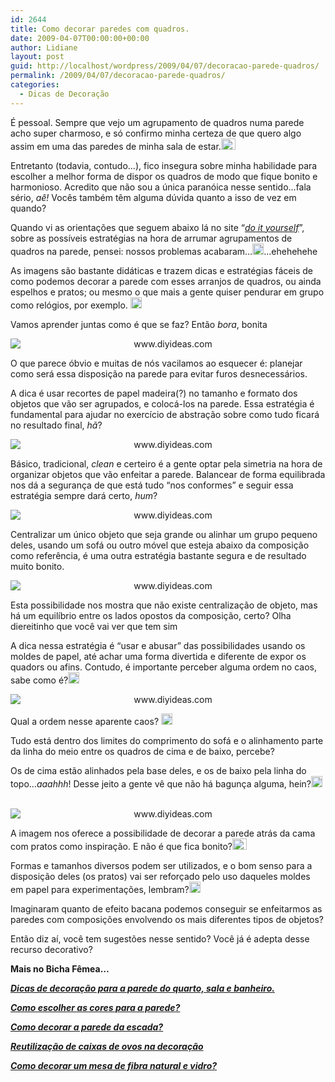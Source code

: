 ```yaml
---
id: 2644
title: Como decorar paredes com quadros.
date: 2009-04-07T00:00:00+00:00
author: Lidiane
layout: post
guid: http://localhost/wordpress/2009/04/07/decoracao-parede-quadros/
permalink: /2009/04/07/decoracao-parede-quadros/
categories:
  - Dicas de Decoração
---
```

É pessoal. Sempre que vejo um agrupamento de quadros numa parede acho super charmoso, e só confirmo minha certeza de que quero algo assim em uma das paredes de minha sala de estar.[<img style="display: inline;" title="clip_image001" src="http://www.trololodemulher.com.br/blog/wp-content/uploads/2009/04/clip-image001-thumb9.gif" alt="clip_image001" width="23" height="18" />](http://www.trololodemulher.com.br/blog/wp-content/uploads/2009/04/clip-image00124.gif)

Entretanto (todavia, contudo…), fico insegura sobre minha habilidade para escolher a melhor forma de dispor os quadros de modo que fique bonito e harmonioso. Acredito que não sou a única paranóica nesse sentido…fala sério, _aê!_ Vocês também têm alguma dúvida quanto a isso de vez em quando?

Quando vi as orientações que seguem abaixo lá no site “_<a href="http://www.diyideas.com/" target="_blank">do it yourself</a>_”,  sobre as possíveis estratégias na hora de arrumar agrupamentos de quadros na parede, pensei: nossos problemas acabaram…[<img style="display: inline;" title="clip_image001[6]" src="http://www.trololodemulher.com.br/blog/wp-content/uploads/2009/04/clip-image0016-thumb5.gif" alt="clip_image001[6]" width="18" height="18" />](http://www.trololodemulher.com.br/blog/wp-content/uploads/2009/04/clip-image00165.gif)…ehehehehe

As imagens são bastante didáticas e trazem dicas e estratégias fáceis de como podemos decorar a parede com esses arranjos de quadros, ou ainda espelhos e pratos; ou mesmo o que mais a gente quiser pendurar em grupo como relógios, por exemplo. [<img style="display: inline;" title="clip_image001[10]" src="http://www.trololodemulher.com.br/blog/wp-content/uploads/2009/04/clip-image00110-thumb1.gif" alt="clip_image001[10]" width="18" height="18" />](http://www.trololodemulher.com.br/blog/wp-content/uploads/2009/04/clip-image001102.gif) 

Vamos aprender juntas como é que se faz? Então _bora_, bonita![<img style="display: inline;" title="clip_image001[8]" src="http://www.trololodemulher.com.br/blog/wp-content/uploads/2009/04/clip-image0018-thumb3.gif" alt="clip_image001[8]" width="18" height="18" />](http://www.trololodemulher.com.br/blog/wp-content/uploads/2009/04/clip-image00183.gif)

<p style="text-align: center;">
  <img class="aligncenter" style="display: block; float: none; margin-left: auto; margin-right: auto;" title="www.diyideas.com" src="http://www.diyideas.com/images/artwork-arranging_1.jpg" alt="www.diyideas.com" />
</p>

O que parece óbvio e muitas de nós vacilamos ao esquecer é: planejar como será essa disposição na parede para evitar furos desnecessários.

A dica é usar recortes de papel madeira(?) no tamanho e formato dos objetos que vão ser agrupados, e colocá-los na parede. Essa estratégia é fundamental para ajudar no exercício de abstração sobre como tudo ficará no resultado final, _hã_?

<p style="text-align: center;">
  <img class="aligncenter" style="display: block; float: none; margin-left: auto; margin-right: auto;" title="www.diyideas.com" src="http://www.diyideas.com/images/artwork-arranging_2.jpg" alt="www.diyideas.com" />
</p>

Básico, tradicional, _clean_ e certeiro é a gente optar pela simetria na hora de organizar objetos que vão enfeitar a parede. Balancear de forma equilibrada nos dá a segurança de que está tudo “nos conformes” e seguir essa estratégia sempre dará certo, _hum_?![<img style="display: inline;" title="clip_image001[12]" src="http://www.trololodemulher.com.br/blog/wp-content/uploads/2009/04/clip-image00112-thumb3.gif" alt="clip_image001[12]" width="18" height="18" />](http://www.trololodemulher.com.br/blog/wp-content/uploads/2009/04/clip-image001124.gif)

<p style="text-align: center;">
  <img class="aligncenter" style="display: block; float: none; margin-left: auto; margin-right: auto;" title="www.diyideas.com" src="http://www.diyideas.com/images/artwork-arranging_3.jpg" alt="www.diyideas.com" />
</p>

Centralizar um único objeto que seja grande ou alinhar um grupo pequeno deles, usando um sofá ou outro móvel que esteja abaixo da composição como referência, é uma outra estratégia bastante segura e de resultado muito bonito.

<p style="text-align: center;">
  <img class="aligncenter" style="display: block; float: none; margin-left: auto; margin-right: auto;" title="www.diyideas.com" src="http://www.diyideas.com/images/artwork-arranging_4.jpg" alt="www.diyideas.com" />
</p>

Esta possibilidade nos mostra que não existe centralização de objeto, mas há um equilíbrio entre os lados opostos da composição, certo? Olha diereitinho que você vai ver que tem sim![<img style="display: inline;" title="clip_image001[14]" src="http://www.trololodemulher.com.br/blog/wp-content/uploads/2009/04/clip-image00114-thumb2.gif" alt="clip_image001[14]" width="23" height="18" />](http://www.trololodemulher.com.br/blog/wp-content/uploads/2009/04/clip-image001142.gif)

A dica nessa estratégia é “usar e abusar” das possibilidades usando os moldes de papel, até achar uma forma divertida e diferente de expor os quadors ou afins. Contudo, é importante perceber alguma ordem no caos, sabe como é?[<img style="display: inline;" title="clip_image001[16]" src="http://www.trololodemulher.com.br/blog/wp-content/uploads/2009/04/clip-image00116-thumb2.gif" alt="clip_image001[16]" width="18" height="18" />](http://www.trololodemulher.com.br/blog/wp-content/uploads/2009/04/clip-image001162.gif)

<p style="text-align: center;">
  <img class="aligncenter" style="display: block; float: none; margin-left: auto; margin-right: auto;" title="www.diyideas.com" src="http://www.diyideas.com/images/artwork-arranging_5.jpg" alt="www.diyideas.com" />
</p>

Qual a ordem nesse aparente caos? [<img style="display: inline;" title="clip_image001[18]" src="http://www.trololodemulher.com.br/blog/wp-content/uploads/2009/04/clip-image00118-thumb2.gif" alt="clip_image001[18]" width="18" height="18" />](http://www.trololodemulher.com.br/blog/wp-content/uploads/2009/04/clip-image001182.gif)

Tudo está dentro dos limites do comprimento do sofá e o alinhamento parte da linha do meio entre os quadros de cima e de baixo, percebe?

Os de cima estão alinhados pela base deles, e os de baixo pela linha do topo…_aaahhh_! Desse jeito a gente vê que não há bagunça alguma, hein?[<img style="display: inline;" title="clip_image001[20]" src="http://www.trololodemulher.com.br/blog/wp-content/uploads/2009/04/clip-image00120-thumb2.gif" alt="clip_image001[20]" width="18" height="18" />](http://www.trololodemulher.com.br/blog/wp-content/uploads/2009/04/clip-image001202.gif)

<p style="text-align: center;">
   <img class="aligncenter" style="display: block; float: none; margin-left: auto; margin-right: auto;" title="www.diyideas.com" src="http://www.diyideas.com/images/artwork-arranging_7.jpg" alt="www.diyideas.com" />
</p>

A imagem nos oferece a possibilidade de decorar a parede atrás da cama com pratos como inspiração. E não é que fica bonito?[<img style="display: inline;" title="clip_image001[24]" src="http://www.trololodemulher.com.br/blog/wp-content/uploads/2009/04/clip-image00124-thumb.gif" alt="clip_image001[24]" width="23" height="18" />](http://www.trololodemulher.com.br/blog/wp-content/uploads/2009/04/clip-image001241.gif)

Formas e tamanhos diversos podem ser utilizados, e o bom senso para a disposição deles (os pratos) vai ser reforçado pelo uso daqueles moldes em papel para experimentações, lembram?[<img style="display: inline;" title="clip_image001[22]" src="http://www.trololodemulher.com.br/blog/wp-content/uploads/2009/04/clip-image00122-thumb2.gif" alt="clip_image001[22]" width="18" height="18" />](http://www.trololodemulher.com.br/blog/wp-content/uploads/2009/04/clip-image001222.gif)

Imaginaram quanto de efeito bacana podemos conseguir se enfeitarmos as paredes com composições envolvendo os mais diferentes tipos de objetos?

<span>Então diz aí, você tem sugestões nesse sentido? Você já é adepta desse recurso decorativo?</span>

<span><strong>Mais no Bicha Fêmea&#8230;</strong></span>

<span><strong><em><a href="http://www.trololodemulher.com.br/2009/07/13/alternativas-que-podem-transformar-sua-parede/" target="_self">Dicas de decoração para a parede do quarto, sala e banheiro.</a></em></strong></span>

<span><strong><em><a href="http://www.trololodemulher.com.br/2010/05/31/cores-para-parede/" target="_self">Como escolher as cores para a parede?</a></em></strong></span>

<span><strong><em><a href="http://www.trololodemulher.com.br/2010/05/24/como-decorar-parede-escada/" target="_self">Como decorar a parede da escada?</a></em></strong></span>

<span><strong><em><a href="http://www.trololodemulher.com.br/2010/01/04/caixas-ovos-decorao/" target="_self">Reutilização de caixas de ovos na decoração</a></em></strong></span>

<span><strong><em><a href="http://www.trololodemulher.com.br/2009/11/24/mesa-fibra-natural-e-vidro/" target="_self">Como decorar um mesa de fibra natural e vidro?</a></em></strong></span>